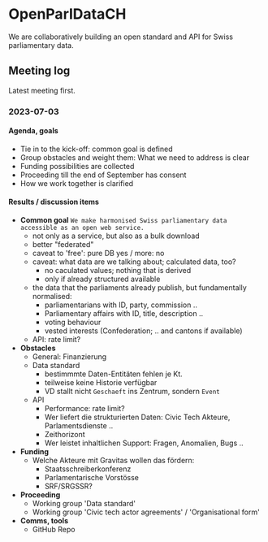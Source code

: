 # OpenParlDataCH
We are collaboratively building an open standard and API for Swiss parliamentary data.

## Meeting log
Latest meeting first.

### 2023-07-03
#### Agenda, goals
- Tie in to the kick-off: common goal is defined
- Group obstacles and weight them: What we need to address is clear
- Funding possibilities are collected
- Proceeding till the end of September has consent 
- How we work together is clarified
#### Results / discussion items
- **Common goal** `We make harmonised Swiss parliamentary data accessible as an open web service.`
   - not only as a service, but also as a bulk download
   - better "federated"
   - caveat to 'free': pure DB yes / more: no
   - caveat: what data are we talking about; calculated data, too?
      - no caculated values; nothing that is derived
      - only if already structured available
   - the data that the parliaments already publish, but fundamentally normalised:
      - parliamentarians with ID, party, commission ..
      - Parliamentary affairs with ID, title, description ..
      - voting behaviour
      - vested interests (Confederation; .. and cantons if available)
   - API: rate limit?
- **Obstacles**
   - General: Finanzierung
   - Data standard
      - bestimmmte Daten-Entitäten fehlen je Kt.
      - teilweise keine Historie verfügbar
      - VD stallt nicht `Geschaeft` ins Zentrum, sondern `Event`
   - API
      - Performance: rate limit?
      - Wer liefert die strukturierten Daten: Civic Tech Akteure, Parlamentsdienste ..
      - Zeithorizont
      - Wer leistet inhaltlichen Support: Fragen, Anomalien, Bugs ..
- **Funding**
   - Welche Akteure mit Gravitas wollen das fördern:
      - Staatsschreiberkonferenz
      - Parlamentarische Vorstösse
      - SRF/SRGSSR?
- **Proceeding**
   - Working group 'Data standard'
   - Working group 'Civic tech actor agreements' / 'Organisational form'
- **Comms, tools**
   - GitHub Repo
